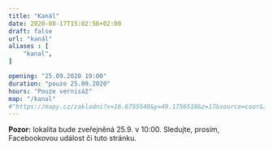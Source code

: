 ```yaml
---
title: "Kanál"
date: 2020-08-17T15:02:56+02:00
draft: false
url: "kanál"
aliases : [
    "kanal",
]

opening: "25.09.2020 19:00"
duration: "pouze 25.09.2020"
hours: "Pouze vernisáž"
map: "/kanal"
#"https://mapy.cz/zakladni?x=16.6755548&y=49.1756518&z=17&source=coor&id=16.675404629967574%2C49.17613221437531"
---
```


**Pozor:** lokalita bude zveřejněná 25.9. v 10:00.
Sledujte, prosím, Facebookovou událost či tuto stránku.
